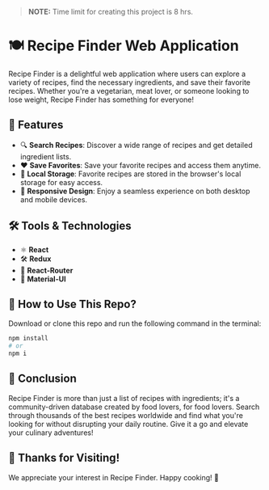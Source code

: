 > **NOTE:** Time limit for creating this project is 8 hrs.

# 🍽️ Recipe Finder Web Application

Recipe Finder is a delightful web application where users can explore a variety of recipes, find the necessary ingredients, and save their favorite recipes. Whether you're a vegetarian, meat lover, or someone looking to lose weight, Recipe Finder has something for everyone!

## 🌟 Features

- 🔍 **Search Recipes**: Discover a wide range of recipes and get detailed ingredient lists.
- ❤️ **Save Favorites**: Save your favorite recipes and access them anytime.
- 💾 **Local Storage**: Favorite recipes are stored in the browser's local storage for easy access.
- 📱 **Responsive Design**: Enjoy a seamless experience on both desktop and mobile devices.

## 🛠️ Tools & Technologies

- ⚛️ **React**
- 🛠️ **Redux**
- 🚦 **React-Router**
- 🎨 **Material-UI**

## 🚀 How to Use This Repo?

Download or clone this repo and run the following command in the terminal:

```bash
npm install
# or
npm i
```

## 📜 Conclusion

Recipe Finder is more than just a list of recipes with ingredients; it's a community-driven database created by food lovers, for food lovers. Search through thousands of the best recipes worldwide and find what you're looking for without disrupting your daily routine. Give it a go and elevate your culinary adventures!

## 🙏 Thanks for Visiting!

We appreciate your interest in Recipe Finder. Happy cooking! 🍳
